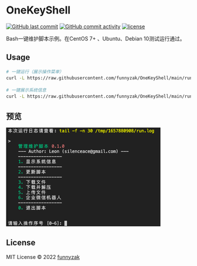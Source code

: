 # OneKeyShell

[![GitHub last commit][last-commit-image]][repository-url]
[![GitHub commit activity][commit-activity-image]][repository-url]
[![license][license-image]][repository-url]

[commit-activity-image]: https://img.shields.io/github/commit-activity/m/funnyzak/OneKeyShell?style=flat-square
[last-commit-image]: https://img.shields.io/github/last-commit/funnyzak/OneKeyShell?style=flat-square
[license-image]: https://img.shields.io/github/license/funnyzak/OneKeyShell.svg?style=flat-square
[repository-url]: https://github.com/funnyzak/OneKeyShell

Bash一键维护脚本示例。在CentOS 7+ 、Ubuntu、Debian 10测试运行通过。

## Usage

```bash
# 一键运行（展示操作菜单）
curl -L https://raw.githubusercontent.com/funnyzak/OneKeyShell/main/run.sh -o run.sh && chmod +x run.sh && sudo ./run.sh

# 一键展示系统信息
curl -L https://raw.githubusercontent.com/funnyzak/OneKeyShell/main/run.sh -o run.sh && chmod +x run.sh && sudo ./run.sh show_system_info
```

## 预览

![demo](https://raw.githubusercontent.com/funnyzak/OneKeyShell/main/demo/demo.png)

## License

MIT License © 2022 [funnyzak](https://github.com/funnyzak)
